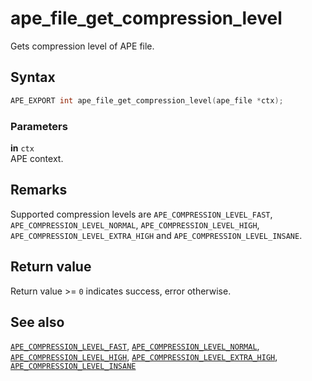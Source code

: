 # ape_file_get_compression_level

Gets compression level of APE file.

## Syntax

```c
APE_EXPORT int ape_file_get_compression_level(ape_file *ctx);
```

### Parameters

**in** `ctx`  
APE context.

## Remarks

Supported compression levels are `APE_COMPRESSION_LEVEL_FAST`, `APE_COMPRESSION_LEVEL_NORMAL`, `APE_COMPRESSION_LEVEL_HIGH`, `APE_COMPRESSION_LEVEL_EXTRA_HIGH` and `APE_COMPRESSION_LEVEL_INSANE`.

## Return value

Return value >= `0` indicates success, error otherwise.

## See also

[`APE_COMPRESSION_LEVEL_FAST`](ape_compression_level_fast.md), [`APE_COMPRESSION_LEVEL_NORMAL`](ape_compression_level_normal.md), [`APE_COMPRESSION_LEVEL_HIGH`](ape_compression_level_high.md), [`APE_COMPRESSION_LEVEL_EXTRA_HIGH`](ape_compression_level_extra_high.md), [`APE_COMPRESSION_LEVEL_INSANE`](ape_compression_level_insane.md)
